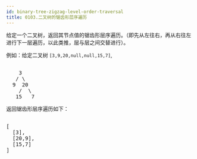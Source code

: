 ```yaml
---
id: binary-tree-zigzag-level-order-traversal
title: 0103.二叉树的锯齿形层序遍历
---
```

给定一个二叉树，返回其节点值的锯齿形层序遍历。（即先从左往右，再从右往左进行下一层遍历，以此类推，层与层之间交替进行）。

例如：给定二叉树 <code>[3,9,20,null,null,15,7]</code>,


<pre><br/>    3<br/>   / \<br/>  9  20<br/>    /  \<br/>   15   7<br/></pre>

返回锯齿形层序遍历如下：


<pre><br/>[<br/>  [3],<br/>  [20,9],<br/>  [15,7]<br/>]<br/></pre>

